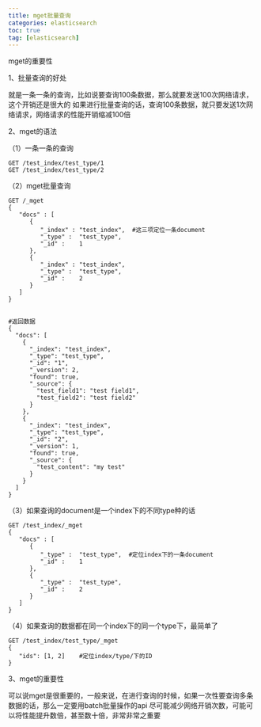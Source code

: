```yaml
---
title: mget批量查询
categories: elasticsearch   
toc: true  
tag: [elasticsearch]
---
```





mget的重要性


1、批量查询的好处

就是一条一条的查询，比如说要查询100条数据，那么就要发送100次网络请求，这个开销还是很大的
如果进行批量查询的话，查询100条数据，就只要发送1次网络请求，网络请求的性能开销缩减100倍

2、mget的语法

（1）一条一条的查询

```
GET /test_index/test_type/1
GET /test_index/test_type/2
```

（2）mget批量查询

```
GET /_mget
{
   "docs" : [
      {
         "_index" : "test_index",  #这三项定位一条document
         "_type" :  "test_type",
         "_id" :    1
      },
      {
         "_index" : "test_index",
         "_type" :  "test_type",
         "_id" :    2
      }
   ]
}


#返回数据
{
  "docs": [
    {
      "_index": "test_index",
      "_type": "test_type",
      "_id": "1",
      "_version": 2,
      "found": true,
      "_source": {
        "test_field1": "test field1",
        "test_field2": "test field2"
      }
    },
    {
      "_index": "test_index",
      "_type": "test_type",
      "_id": "2",
      "_version": 1,
      "found": true,
      "_source": {
        "test_content": "my test"
      }
    }
  ]
}
```

（3）如果查询的document是一个index下的不同type种的话

```
GET /test_index/_mget
{
   "docs" : [
      {
         "_type" :  "test_type",  #定位index下的一条document
         "_id" :    1
      },
      {
         "_type" :  "test_type",
         "_id" :    2
      }
   ]
}

```

（4）如果查询的数据都在同一个index下的同一个type下，最简单了

```
GET /test_index/test_type/_mget
{
   "ids": [1, 2]    #定位index/type/下的ID
}
```

3、mget的重要性

可以说mget是很重要的，一般来说，在进行查询的时候，如果一次性要查询多条数据的话，那么一定要用batch批量操作的api
尽可能减少网络开销次数，可能可以将性能提升数倍，甚至数十倍，非常非常之重要

